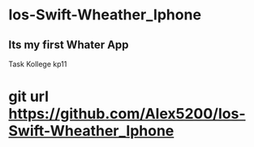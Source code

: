 # Ios-Swift-Wheather_Iphone
## Its my first Whater App
Task Kollege kp11
# git url https://github.com/Alex5200/Ios-Swift-Wheather_Iphone
